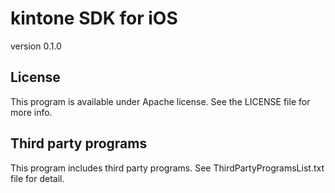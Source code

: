 kintone SDK for iOS
===========
version 0.1.0

## License
This program is available under Apache license. See the LICENSE file for more info.

## Third party programs
This program includes third party programs. See ThirdPartyProgramsList.txt file for detail.
